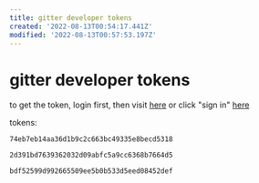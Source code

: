 ```yaml
---
title: gitter developer tokens
created: '2022-08-13T00:54:17.441Z'
modified: '2022-08-13T00:57:53.197Z'
---
```


# gitter developer tokens

to get the token, login first, then visit [here](https://developer.gitter.im/apps) or click "sign in" [here](https://developer.gitter.im/)

tokens:
```
74eb7eb14aa36d1b9c2c663bc49335e8becd5318
```
```
2d391bd7639362032d09abfc5a9cc6368b7664d5
```
```
bdf52599d992665509ee5b0b533d5eed08452def
```
